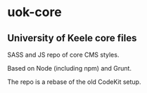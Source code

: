 # uok-core
## University of Keele core files
SASS and JS repo of core CMS styles.

Based on Node (including npm) and Grunt.

The repo is a rebase of the old CodeKit setup.
